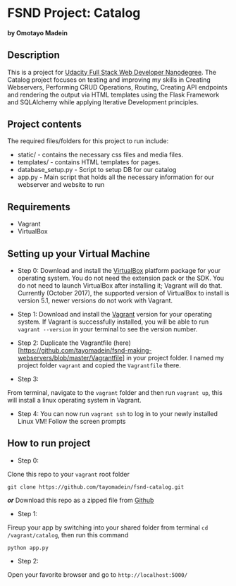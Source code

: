# FSND Project: Catalog
#### by Omotayo Madein

## Description

This is a project for [Udacity Full Stack Web Developer Nanodegree](https://www.udacity.com/course/full-stack-web-developer-nanodegree--nd004). The Catalog project focuses on testing and improving my skills in Creating Webservers, Performing CRUD Operations, Routing, Creating API endpoints and rendering the output via HTML templates using the Flask Framework and SQLAlchemy while applying Iterative Development principles. 

## Project contents

The required files/folders for this project to run include:

* static/ - contains the necessary css files and media files.
* templates/ - contains HTML templates for pages.
* database_setup.py - Script to setup DB for our catalog
* app.py - Main script that holds all the necessary information for our webserver and website to run

## Requirements
* Vagrant
* VirtualBox

## Setting up your Virtual Machine

* Step 0: 
Download and install the [VirtualBox](https://www.virtualbox.org/wiki/Download_Old_Builds_5_1) platform package for your operating system. You do not need the extension pack or the SDK. You do not need to launch VirtualBox after installing it; Vagrant will do that. Currently (October 2017), the supported version of VirtualBox to install is version 5.1, newer versions do not work with Vagrant.

* Step 1:
Download and install the [Vagrant](https://www.vagrantup.com/downloads.html) version for your operating system. If Vagrant is successfully installed, you will be able to run `vagrant --version` in your terminal to see the version number.

* Step 2:
Duplicate the Vagrantfile (here)[https://github.com/tayomadein/fsnd-making-webservers/blob/master/Vagrantfile] in your project folder. I named my project folder `vagrant` and copied the `Vagrantfile` there. 

* Step 3:

From terminal, navigate to the `vagrant` folder and then run `vagrant up`, this will install a linux operating system in Vagrant.

* Step 4:
You can now run `vagrant ssh` to log in to your newly installed Linux VM! Follow the screen prompts

## How to run project

* Step 0:

Clone this repo to your `vagrant` root folder
```
git clone https://github.com/tayomadein/fsnd-catalog.git
```
___or___
Download this repo as a zipped file from [Github](https://github.com/tayomadein/fsnd-catalog/archive/master.zip)

* Step 1:

Fireup your app by switching into your shared folder from terminal `cd /vagrant/catalog`, then run this command

```
python app.py
``` 

* Step 2:

Open your favorite browser and go to `http://localhost:5000/`

